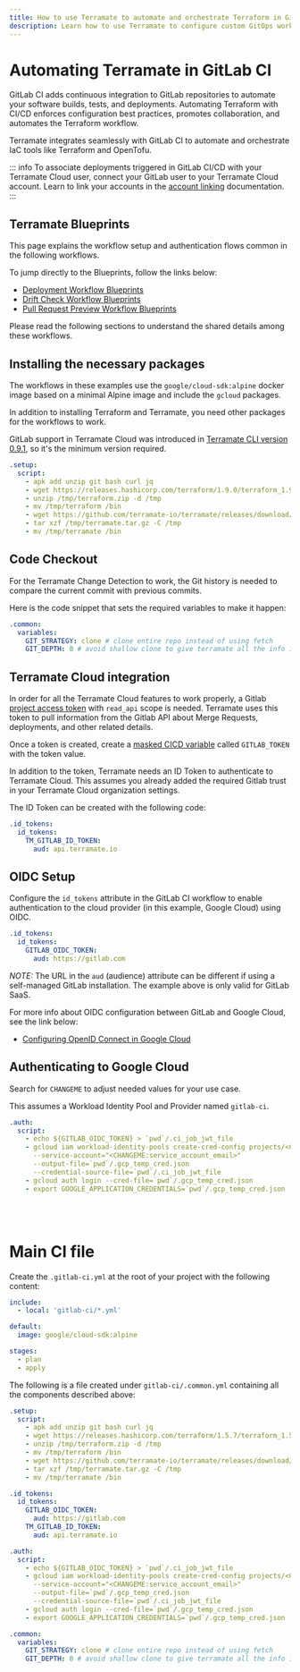 ```yaml
---
title: How to use Terramate to automate and orchestrate Terraform in GitLab CI
description: Learn how to use Terramate to configure custom GitOps workflows to automate and orchestrate Terraform and OpenTofu in GitLab CI.
---
```


# Automating Terramate in GitLab CI

GitLab CI adds continuous integration to GitLab repositories to automate your software builds, tests, and deployments. Automating Terraform with CI/CD enforces configuration best practices, promotes collaboration, and automates the Terraform workflow.

Terramate integrates seamlessly with GitLab CI to automate and orchestrate IaC tools like Terraform and OpenTofu.

::: info
To associate deployments triggered in GitLab CI/CD with your Terramate Cloud user, connect your GitLab user to your Terramate Cloud account. Learn to link your accounts in the [account linking](../profile/account-linking.md) documentation.
:::

## Terramate Blueprints

This page explains the workflow setup and authentication flows common in the following workflows.

To jump directly to the Blueprints, follow the links below:

- [Deployment Workflow Blueprints](./deployment-workflow.md)
- [Drift Check Workflow Blueprints](./drift-check-workflow.md)
- [Pull Request Preview Workflow Blueprints](./preview-workflow.md)

Please read the following sections to understand the shared details among these workflows.

## Installing the necessary packages

The workflows in these examples use the `google/cloud-sdk:alpine` docker image based on a minimal Alpine image and include the `gcloud` packages.

In addition to installing Terraform and Terramate, you need other packages for the workflows to work.

GitLab support in Terramate Cloud was introduced in [Terramate CLI version 0.9.1](https://github.com/terramate-io/terramate/releases/tag/v0.9.1), so it's the minimum version required.

```yaml
.setup:
  script:
    - apk add unzip git bash curl jq
    - wget https://releases.hashicorp.com/terraform/1.9.0/terraform_1.9.0_linux_amd64.zip -O /tmp/terraform.zip
    - unzip /tmp/terraform.zip -d /tmp
    - mv /tmp/terraform /bin
    - wget https://github.com/terramate-io/terramate/releases/download/v0.9.1/terramate_0.9.1_linux_x86_64.tar.gz -O /tmp/terramate.tar.gz
    - tar xzf /tmp/terramate.tar.gz -C /tmp
    - mv /tmp/terramate /bin
```

## Code Checkout

For the Terramate Change Detection to work, the Git history is needed to compare the current commit with previous commits.

Here is the code snippet that sets the required variables to make it happen:

```yaml
.common:
  variables:
    GIT_STRATEGY: clone # clone entire repo instead of using fetch
    GIT_DEPTH: 0 # avoid shallow clone to give terramate all the info it needs
```

## Terramate Cloud integration

In order for all the Terramate Cloud features to work properly, a Gitlab [project access token](https://docs.gitlab.com/ee/user/project/settings/project_access_tokens.html) with `read_api` scope is needed. Terramate uses this token to pull information from the Gitlab API about Merge Requests, deployments, and other related details.

Once a token is created, create a [masked CICD variable](https://docs.gitlab.com/ee/ci/variables/#mask-a-cicd-variable) called `GITLAB_TOKEN` with the token value.

In addition to the token, Terramate needs an ID Token to authenticate to Terramate Cloud. This assumes you already added the required Gitlab trust in your Terramate Cloud organization settings.

The ID Token can be created with the following code:
```yaml
.id_tokens:
  id_tokens:
    TM_GITLAB_ID_TOKEN:
      aud: api.terramate.io
```

## OIDC Setup

Configure the `id_tokens` attribute in the GitLab CI workflow to enable authentication to the cloud provider (in this example, Google Cloud) using OIDC.

```yaml
.id_tokens:
  id_tokens:
    GITLAB_OIDC_TOKEN:
      aud: https://gitlab.com
```

*NOTE:* The URL in the `aud` (audience) attribute can be different if using a self-managed GitLab installation. The example above is only valid for GitLab SaaS.

For more info about OIDC configuration between GitLab and Google Cloud, see the link below:
- [Configuring OpenID Connect in Google Cloud](https://docs.gitlab.com/ee/ci/cloud_services/google_cloud/)

## Authenticating to Google Cloud

Search for `CHANGEME` to adjust needed values for your use case.

This assumes a Workload Identity Pool and Provider named `gitlab-ci`.

```yaml
.auth:
  script:
    - echo ${GITLAB_OIDC_TOKEN} > `pwd`/.ci_job_jwt_file
    - gcloud iam workload-identity-pools create-cred-config projects/<CHANGEME:project_id>/locations/global/workloadIdentityPools/gitlab-ci/providers/gitlab-ci
      --service-account="<CHANGEME:service_account_email>"
      --output-file=`pwd`/.gcp_temp_cred.json
      --credential-source-file=`pwd`/.ci_job_jwt_file
    - gcloud auth login --cred-file=`pwd`/.gcp_temp_cred.json
    - export GOOGLE_APPLICATION_CREDENTIALS=`pwd`/.gcp_temp_cred.json
```

<br/><br/>

# Main CI file

Create the `.gitlab-ci.yml` at the root of your project with the following content:

```yaml
include:
  - local: 'gitlab-ci/*.yml'

default:
  image: google/cloud-sdk:alpine

stages:
  - plan
  - apply
```

The following is a file created under `gitlab-ci/.common.yml` containing all the components described above:
```yaml
.setup:
  script:
    - apk add unzip git bash curl jq
    - wget https://releases.hashicorp.com/terraform/1.5.7/terraform_1.5.7_linux_amd64.zip -O /tmp/terraform.zip
    - unzip /tmp/terraform.zip -d /tmp
    - mv /tmp/terraform /bin
    - wget https://github.com/terramate-io/terramate/releases/download/v0.9.1/terramate_0.9.1_linux_x86_64.tar.gz -O /tmp/terramate.tar.gz
    - tar xzf /tmp/terramate.tar.gz -C /tmp
    - mv /tmp/terramate /bin

.id_tokens:
  id_tokens:
    GITLAB_OIDC_TOKEN:
      aud: https://gitlab.com
    TM_GITLAB_ID_TOKEN:
      aud: api.terramate.io

.auth:
  script:
    - echo ${GITLAB_OIDC_TOKEN} > `pwd`/.ci_job_jwt_file
    - gcloud iam workload-identity-pools create-cred-config projects/<CHANGEME:project_id>/locations/global/workloadIdentityPools/gitlab-ci/providers/gitlab-ci
      --service-account="<CHANGEME:service_account_email>"
      --output-file=`pwd`/.gcp_temp_cred.json
      --credential-source-file=`pwd`/.ci_job_jwt_file
    - gcloud auth login --cred-file=`pwd`/.gcp_temp_cred.json
    - export GOOGLE_APPLICATION_CREDENTIALS=`pwd`/.gcp_temp_cred.json

.common:
  variables:
    GIT_STRATEGY: clone # clone entire repo instead of using fetch
    GIT_DEPTH: 0 # avoid shallow clone to give terramate all the info it needs
```
